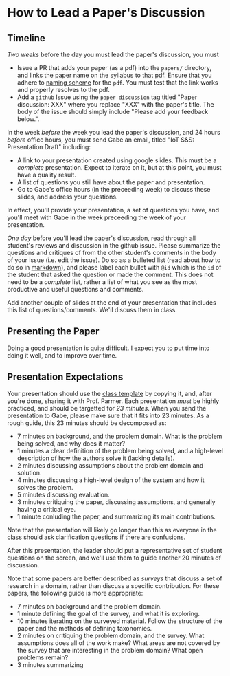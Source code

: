 # How to Lead a Paper's Discussion

## Timeline

*Two weeks* before the day you must lead the paper's discussion, you must

- Issue a PR that adds your paper (as a pdf) into the `papers/` directory, and links the paper name on the syllabus to that pdf.
	Ensure that you adhere to [naming scheme](https://github.com/gwu-iot/collaboration/blob/master/papers/README.md) for the `pdf`.
    You must test that the link works and properly resolves to the pdf.
- Add a `github` Issue using the `paper discussion` tag titled "Paper discussion: XXX" where you replace "XXX" with the paper's title.
    The body of the issue should simply include "Please add your feedback below.".

In the week *before* the week you lead the paper's discussion, and 24 hours *before* office hours, you must send Gabe an email, titled "IoT S&S: Presentation Draft" including:

- A link to your presentation created using google slides.
    This must be a *complete* presentation.
    Expect to iterate on it, but at this point, you must have a quality result.
- A list of questions you still have about the paper and presentation.
- Go to Gabe's office hours (in the preceeding week) to discuss these slides, and address your questions.

In effect, you'll provide your presentation, a set of questions you have, and you'll meet with Gabe in the week preceeding the week of your presentation.

*One day* before you'll lead the paper's discussion, read through all student's reviews and discussion in the github issue.
Please summarize the questions and critiques of from the other student's comments in the body of your issue (i.e. edit the issue).
Do so as a bulleted list (read about how to do so in [markdown](https://guides.github.com/features/mastering-markdown/)), and please label each bullet with `@id` which is the `id` of the student that asked the question or made the comment.
This does not need to be a *complete* list, rather a list of what you see as the most productive and useful questions and comments.

Add another couple of slides at the end of your presentation that includes this list of questions/comments.
We'll discuss them in class.

## Presenting the Paper

Doing a good presentation is quite difficult.
I expect you to put time into doing it well, and to improve over time.

## Presentation Expectations

Your presentation should use the [class template](https://docs.google.com/presentation/d/16hrWPUGSp1Zz9E0J3Oq3_QyQpejXYTHucG4OlOtsI64/edit?usp=sharing) by copying it, and, after you're done, sharing it with Prof. Parmer.
Each presentation *must* be highly practiced, and should be targetted for *23 minutes*.
When you send the presentation to Gabe, please make sure that it fits into 23 minutes.
As a rough guide, this 23 minutes should be decomposed as:

- 7 minutes on background, and the problem domain.
    What is the problem being solved, and why does it matter?
- 1 minutes a clear definition of the problem being solved, and a high-level description of how the authors solve it (lacking details).
- 2 minutes discussing assumptions about the problem domain and solution.
- 4 minutes discussing a high-level design of the system and how it solves the problem.
- 5 minutes discussing evaluation.
- 3 minutes critiquing the paper, discussing assumptions, and generally having a critical eye.
- 1 minute conluding the paper, and summarizing its main contributions.

Note that the presentation will likely go longer than this as everyone in the class should ask clarification questions if there are confusions.

After this presentation, the leader should put a representative set of student questions on the screen, and we'll use them to guide another 20 minutes of discussion.

Note that some papers are better described as *surveys* that discuss a set of research in a domain, rather than discuss a specific contribution.
For these papers, the following guide is more appropriate:

- 7 minutes on background and the problem domain.
- 1 minute defining the goal of the survey, and what it is exploring.
- 10 minutes iterating on the surveyed material.
    Follow the structure of the paper and the methods of defining taxonomies.
- 2 minutes on critiquing the problem domain, and the survey.
    What assumptions does all of the work make?
    What areas are not covered by the survey that are interesting in the problem domain?
    What open problems remain?
- 3 minutes summarizing

